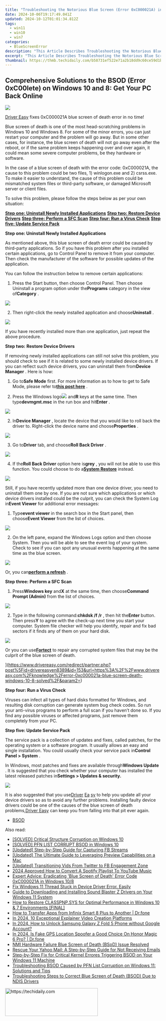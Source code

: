 ```yaml
---
title: "Troubleshooting the Notorious Blue Screen (Error 0xC000021A) in Windows 11 and 8: Solutions Proven to Work"
date: 2024-10-06T19:17:49.041Z
updated: 2024-10-12T01:01:34.812Z
tags:
  - win11
  - win10
  - win7
categories:
  - BlueScreenError
description: "This Article Describes Troubleshooting the Notorious Blue Screen (Error 0xC000021A) in Windows 11 and 8: Solutions Proven to Work"
excerpt: "This Article Describes Troubleshooting the Notorious Blue Screen (Error 0xC000021A) in Windows 11 and 8: Solutions Proven to Work"
thumbnail: https://thmb.techidaily.com/b58731ef522e71a2b18dd9c60ce59d1b021be466af8c6f07f44a82b94265d7d5.jpg
---
```


## Comprehensive Solutions to the BSOD (Error 0xC00lete) on Windows 10 and 8: Get Your PC Back Online

![](https://images.drivereasy.com/wp-content/uploads/2016/12/img_585395abcc09a-600x326.png)

[Driver Easy](https://tools.techidaily.com/drivereasy/download/) fixes 0xC000021A blue screen of death error in no time!

 Blue screen of death is one of the most head-scratching problems in Windows 10 and Windows 8\. For some of the minor errors, you can just restart your computer and the problem will go away. But in some other cases, for instance, the blue screen of death will not go away even after the reboot, or if the same problem keeps happening over and over again, it could mean some severe computer problems, be they hardware or software.

 In the case of a blue screen of death with the error code: 0xC000021A, the cause to this problem could be two files, 1) winlogon.exe and 2) csrss.exe. To make it easier to understand, the cause of this problem could be mismatched system files or third-party software, or damaged Microsoft server or client files.

 To solve this problem, please follow the steps below as per your own situation:

[**Step one: Uninstall Newly Installed Applications**](https://tools.techidaily.com/drivereasy/download/)
[**Step two: Restore Device Drivers**](https://tools.techidaily.com/drivereasy/download/)
[**Step three: Perform a SFC Scan**](https://tools.techidaily.com/drivereasy/download/)
[**Step four: Run a Virus Check**](https://tools.techidaily.com/drivereasy/download/)
[**Step five: Update Service Pack**](https://tools.techidaily.com/drivereasy/download/)

 **Step one: Uninstall Newly Installed Applications**

 As mentioned above, this blue screen of death error could be caused by third-party applications. So if you have this problem after you installed certain applications, go to Control Panel to remove it from your computer. Then check the manufacturer of the software for possible updates of the application.

You can follow the instruction below to remove certain applications:

 1) Press the Start button, then choose Control Panel. Then choose Uninstall a program option under the**Programs** category in the view of**Category** .

![](https://images.drivereasy.com/wp-content/uploads/2016/12/img_5853a6fc3b5aa-600x349.jpg)

 2) Then right-click the newly installed application and choose**Uninstall** .

![](https://images.drivereasy.com/wp-content/uploads/2016/12/img_5853a73679e06.png)

 If you have recently installed more than one application, just repeat the above procedure.

 **Step two:** **Restore Device Drivers**

 If removing newly installed applications can still not solve this problem, you should check to see if it is related to some newly installed device drivers. If you can reflect such device drivers, you can uninstall them from**Device Manager** . Here is how:

 1) Go to**Safe Mode** first. For more information as to how to get to Safe Mode, please refer to[**this post here**](https://tools.techidaily.com/drivereasy/download/) .

 2) Press the Windows logo![](https://images.drivereasy.com/wp-content/uploads/2016/10/img_5816bda07f0c7.png) and**R** keys at the same time. Then type**devmgmt.msc** in the run box and hit**Enter** .

![](https://images.drivereasy.com/wp-content/uploads/2016/10/devmgmt-msc.png)

 2) In**Device Manager** , locate the device that you would like to roll back the driver to. Right-click the device name and choose**Properties** .

![](https://images.drivereasy.com/wp-content/uploads/2016/10/img_5816bdbabd864.jpg)

 3) Go to**Driver** tab, and choose**Roll Back Driver** .

![](https://images.drivereasy.com/wp-content/uploads/2016/10/roll-back-driver.jpg)

 4) If the**Roll Back Driver** option here is**grey** , you will not be able to use this function. You could choose to do a[**System Restore**](https://tools.techidaily.com/drivereasy/download/) instead.

![](https://images.drivereasy.com/wp-content/uploads/2016/10/system-restore.jpg)

 Still, if you have recently updated more than one device driver, you need to uninstall them one by one. If you are not sure which applications or which device drivers installed could be the culprit, you can check the System Log in**Event Viewer** for additional error messages:

 1) Type**event viewer** in the search box in the Start panel, then choose**Event Viewer** from the list of choices.

![](https://images.drivereasy.com/wp-content/uploads/2016/12/img_5853b1f4d3bf9.jpg)

 2) On the left pane, expand the Windows Logs option and then choose System. Then you will be able to see the event log of your system. Check to see if you can spot any unusual events happening at the same time as the blue screen.

![](https://images.drivereasy.com/wp-content/uploads/2016/12/img_5853b260e5d11-600x416.jpg)
  
 Or, you can[**perform a refresh**](https://tools.techidaily.com/drivereasy/download/) .

 **Step three:** **Perform a SFC Scan**

 1) Press**Windows key** and**X** at the same time, then choose**Command Prompt (Admin)** from the list of choices.

![](https://images.drivereasy.com/wp-content/uploads/2016/12/img_5853af56c2ced.png)

 2) Type in the following command:**chkdsk /f /r** , then hit the**Enter** button. Then press**Y** to agree with the check-up next time you start your computer. System file checker will help you identify, repair and fix bad sectors if it finds any of them on your hard disk.

![](https://images.drivereasy.com/wp-content/uploads/2016/10/chkdsk-f-r-y.jpg)

 Or you can use[**Fortect**](https://tools.techidaily.com/drivereasy/download/) to repair any corrupted system files that may be the culprit of the blue screen of death.

[](https://images.drivereasy.com/wp-content/uploads/2016/12/fortect-download-now.png) ](https://www.drivereasy.com/redirect/partner.php?post%5Fid=drivereasyen8389&id=153&url=https%3A%2F%2Fwww.drivereasy.com%2Fknowledge%2Ferror-0xc000021a-blue-screen-death-windows-10-8-solved%2F&param2=)

**Step four: Run a Virus Check**

 Viruses can infect all types of hard disks formatted for Windows, and resulting disk corruption can generate system bug check codes. So run your anti-virus programs to perform a full scan if you haven’t done so. If you find any possible viruses or affected programs, just remove them completely from your PC.

 **Step five: Update Service Pack**

 The service pack is a collection of updates and fixes, called patches, for the operating system or a software program. It usually allows an easy and single installation. You could usually check your service pack in**Control Panel > System** .

 In Windows, most patches and fixes are available through**Windows Update** . It is suggested that you check whether your computer has installed the latest released patches in**Settings > Updates & security.**

![](https://images.drivereasy.com/wp-content/uploads/2016/10/settings-updates-security.jpg)

 It is also suggested that you use[Driver](https://tools.techidaily.com/drivereasy/download/) [Ea](https://tools.techidaily.com/drivereasy/download/) [sy](https://tools.techidaily.com/drivereasy/download/) to help you update all your device drivers so as to avoid any further problems. Installing faulty device drivers could be one of the causes of the blue screen of death problems,[Driver Easy](https://tools.techidaily.com/drivereasy/download/) can keep you from falling into that pit ever again.

* [BSOD](https://tools.techidaily.com/drivereasy/download/)

<ins class="adsbygoogle"
     style="display:block"
     data-ad-format="autorelaxed"
     data-ad-client="ca-pub-7571918770474297"
     data-ad-slot="1223367746"></ins>

<ins class="adsbygoogle"
     style="display:block"
     data-ad-client="ca-pub-7571918770474297"
     data-ad-slot="8358498916"
     data-ad-format="auto"
     data-full-width-responsive="true"></ins>

<span class="atpl-alsoreadstyle">Also read:</span>
<div><ul>
<li><a href="https://blue-screen-error.techidaily.com/solved-critical-structure-corruption-on-windows-10/"><u>[SOLVED] Critical Structure Corruption on Windows 10</u></a></li>
<li><a href="https://blue-screen-error.techidaily.com/solved-pfn-list-corrupt-bsod-in-windows-10/"><u>[SOLVED] PFN LIST CORRUPT BSOD in Windows 10</u></a></li>
<li><a href="https://screen-sharing-recording.techidaily.com/updated-step-by-step-guide-for-capturing-fb-streams/"><u>[Updated] Step-by-Step Guide for Capturing FB Streams</u></a></li>
<li><a href="https://fox-direct.techidaily.com/updated-the-ultimate-guide-to-leveraging-preview-capabilities-on-a-mac/"><u>[Updated] The Ultimate Guide to Leveraging Preview Capabilities on a Mac</u></a></li>
<li><a href="https://twitter-videos.techidaily.com/updated-transitioning-vids-from-twitter-to-fb-engagement-zone/"><u>[Updated] Transitioning Vids From Twitter to FB Engagement Zone</u></a></li>
<li><a href="https://youtube-web.techidaily.com/approved-how-to-convert-a-spotify-playlist-to-youtube-music/"><u>2024 Approved How to Convert A Spotify Playlist To YouTube Music</u></a></li>
<li><a href="https://blue-screen-error.techidaily.com/expert-advice-eradicating-blue-screen-of-death-error-code-0xc000021a-in-windows-108/"><u>Expert Advice: Eradicating 'Blue Screen of Death' Error Code 0xC000021A in Windows 10/8</u></a></li>
<li><a href="https://blue-screen-error.techidaily.com/fix-windows-11-thread-stuck-in-device-driver-error-easily/"><u>Fix Windows 11 Thread Stuck in Device Driver Error. Easily</u></a></li>
<li><a href="https://driver-download.techidaily.com/guide-to-downloading-and-installing-sound-blaster-z-drivers-on-your-windows-11-system/"><u>Guide to Downloading and Installing Sound Blaster Z Drivers on Your Windows 11 System</u></a></li>
<li><a href="https://blue-screen-error.techidaily.com/how-to-restore-classpnpsys-for-optimal-performance-in-windows-10-and-7-environments-final/"><u>How to Restore CLASSPNP.SYS for Optimal Performance in Windows 10 & 7 Environments [FINAL]</u></a></li>
<li><a href="https://blog-min.techidaily.com/how-to-transfer-apps-from-infinix-smart-8-plus-to-another-drfone-by-drfone-transfer-from-android-transfer-from-android/"><u>How to Transfer Apps from Infinix Smart 8 Plus to Another | Dr.fone</u></a></li>
<li><a href="https://smart-video-creator.techidaily.com/in-2024-10-exceptional-explainer-video-creation-platforms/"><u>In 2024, 10 Exceptional Explainer Video Creation Platforms</u></a></li>
<li><a href="https://android-unlock.techidaily.com/in-2024-how-to-unlock-samsung-galaxy-z-fold-5-phone-without-google-account-by-drfone-android/"><u>In 2024, How to Unlock Samsung Galaxy Z Fold 5 Phone without Google Account?</u></a></li>
<li><a href="https://phone-solutions.techidaily.com/in-2024-is-fake-gps-location-spoofer-a-good-choice-on-honor-magic-6-pro-drfone-by-drfone-virtual-android/"><u>In 2024, Is Fake GPS Location Spoofer a Good Choice On Honor Magic 6 Pro? | Dr.fone</u></a></li>
<li><a href="https://blue-screen-error.techidaily.com/nmi-hardware-failure-blue-screen-of-death-bsod-issue-resolved/"><u>NMI Hardware Failure Blue Screen of Death (BSoD) Issue Resolved</u></a></li>
<li><a href="https://techno-recovery.techidaily.com/rescue-your-yahoo-mail-a-step-by-step-guide-for-not-receiving-emails/"><u>Rescue Your Yahoo Mail: A Step-by-Step Guide for Not Receiving Emails</u></a></li>
<li><a href="https://blue-screen-error.techidaily.com/step-by-step-fix-for-critical-kernel-errores-triggering-bsod-on-your-windows-11-machine/"><u>Step-by-Step Fix for Critical Kernel Errores Triggering BSOD on Your Windows 11 Machine</u></a></li>
<li><a href="https://blue-screen-error.techidaily.com/troubleshooting-bsod-caused-by-pfn-list-corruption-on-windows-11-solutions-and-tips/"><u>Troubleshooting BSOD Caused by PFN List Corruption on Windows 11: Solutions and Tips</u></a></li>
<li><a href="https://blue-screen-error.techidaily.com/troubleshooting-steps-to-correct-blue-screen-of-death-bsod-due-to-ndis-drivers/"><u>Troubleshooting Steps to Correct Blue Screen of Death (BSOD) Due to NDIS Drivers</u></a></li>
</ul></div>

<!-- affiliate ads begin -->
<a href="https://homestyler.sjv.io/c/5597632/1943648/22993" target="_top" id="1943648">
  <img src="//a.impactradius-go.com/display-ad/22993-1943648" border="0" alt="https://techidaily.com" width="300" height="90"/>
</a>
<img height="0" width="0" src="https://homestyler.sjv.io/i/5597632/1943648/22993" style="position:absolute;visibility:hidden;" border="0" />
<!-- affiliate ads end -->

